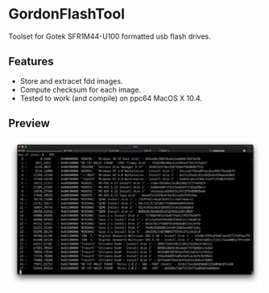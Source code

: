 # GordonFlashTool
Toolset for Gotek SFR1M44-U100 formatted usb flash drives.

## Features

- Store and extracet fdd images.
- Compute checksum for each image.
- Tested to work (and compile) on ppc64 MacOS X 10.4.

## Preview
![gordon in shell](/docs/imgs/preview1.png)
